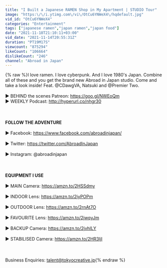 ```yaml
---
title: "I Built a Japanese RAMEN Shop in My Apartment | STUDIO Tour"
image: "https:\/\/i.ytimg.com\/vi\/OtCu6YNWeX4\/hqdefault.jpg"
vid_id: "OtCu6YNWeX4"
categories: "Entertainment"
tags: ["japanese ramen","japan ramen","japan food"]
date: "2021-11-18T21:10:11+03:00"
vid_date: "2021-11-14T20:55:31Z"
duration: "PT19M17S"
viewcount: "875294"
likeCount: "106664"
dislikeCount: "246"
channel: "Abroad in Japan"
---
```

{% raw %}I love ramen. I love cyberpunk. And I love 1980's Japan. Combine all of these and you get the brand new Abroad in Japan studio. Come and take a look inside! Feat. @CDawgVA, Natsuki and @Premier Two.<br /><br />► BEHIND the scenes Patreon: <a rel="nofollow" target="blank" href="https://goo.gl/NWEoQm">https://goo.gl/NWEoQm</a><br />► WEEKLY Podcast: <a rel="nofollow" target="blank" href="http://hyperurl.co/nhgr30">http://hyperurl.co/nhgr30</a><br /><br /><br /><br />**FOLLOW THE ADVENTURE**<br /><br />► Facebook: <a rel="nofollow" target="blank" href="https://www.facebook.com/abroadinjapan/">https://www.facebook.com/abroadinjapan/</a><br /><br />► Twitter: <a rel="nofollow" target="blank" href="https://twitter.com/AbroadInJapan">https://twitter.com/AbroadInJapan</a><br /><br />► Instagram: @abroadinjapan<br /><br /><br /><br />**EQUIPMENT I USE**<br /><br />► MAIN Camera: <a rel="nofollow" target="blank" href="https://amzn.to/2HSSdmy">https://amzn.to/2HSSdmy</a><br /><br />► INDOOR Lens: <a rel="nofollow" target="blank" href="https://amzn.to/2jyPOPm">https://amzn.to/2jyPOPm</a><br /><br />► OUTDOOR Lens: <a rel="nofollow" target="blank" href="https://amzn.to/2rnAt7O">https://amzn.to/2rnAt7O</a> <br /><br />► FAVOURITE Lens: <a rel="nofollow" target="blank" href="https://amzn.to/2jwqyJm">https://amzn.to/2jwqyJm</a><br /><br />► BACKUP Camera: <a rel="nofollow" target="blank" href="https://amzn.to/2jvhILY">https://amzn.to/2jvhILY</a><br /><br />► STABILISED Camera: <a rel="nofollow" target="blank" href="https://amzn.to/2HR3ljI">https://amzn.to/2HR3ljI</a><br /><br /><br /><br />Business Enquiries: talent@tokyocreative.jp{% endraw %}
